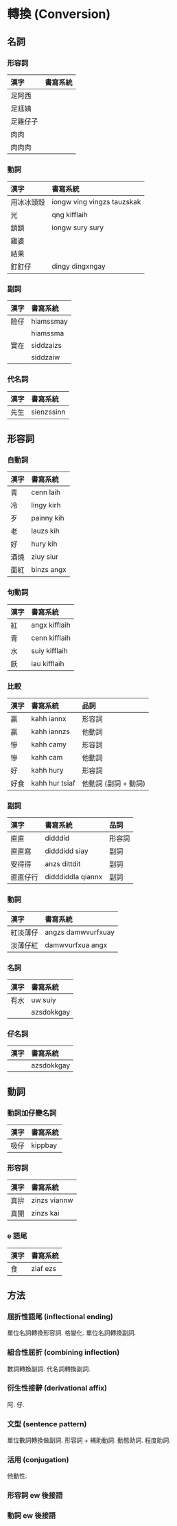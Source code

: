 # 轉換 (Conversion)

## 名詞

### 形容詞

| 漢字 | 書寫系統 |
| :--- | :--- |
| 足阿西 ||
| 足尪姨 ||
| 足雞仔子 ||
| 肉肉 ||
| 肉肉肉 ||

### 動詞

| 漢字 | 書寫系統 |
| :--- | :--- |
| 用冰冰頭殼 | iongw ving vingzs tauzskak |
| 光 | qng kifflaih |
| 鎖鎖 | iongw sury sury |
| 雞婆 ||
| 結果 ||
| 釘釘仔 | dingy dingxngay |

### 副詞

| 漢字 | 書寫系統 |
| :--- | :--- |
| 險仔 | hiamssmay |
|| hiamssma |
| 實在 | siddzaizs |
|| siddzaiw |

### 代名詞

| 漢字 | 書寫系統 |
| :--- | :--- |
| 先生 | sienzssinn |

## 形容詞

### 自動詞

| 漢字 | 書寫系統 |
| :--- | :--- |
| 青 | cenn laih |
| 冷 | lingy kirh |
| 歹 | painny kih |
| 老 | lauzs kih |
| 好 | hury kih |
| 酒燒 | ziuy siur |
| 面紅 | binzs angx |

### 句動詞

| 漢字 | 書寫系統 |
| :--- | :--- |
| 紅 | angx kifflaih |
| 青 | cenn kifflaih |
| 水 | suiy kifflaih |
| 飫 | iau kifflaih |

### 比較

| 漢字 | 書寫系統 | 品詞 |
| :--- | :--- | :--- |
| 贏 | kahh iannx | 形容詞 |
| 贏 | kahh iannzs | 他動詞 |
| 慘 | kahh camy | 形容詞 |
| 慘 | kahh cam | 他動詞 |
| 好 | kahh hury | 形容詞 |
| 好食 | kahh hur tsiaf | 他動詞 (副詞 + 動詞) |

### 副詞

| 漢字 | 書寫系統 | 品詞 |
| :--- | :--- | :--- |
| 直直 | didddid | 形容詞 |
| 直直寫 | didddidd siay | 副詞 |
| 安得得 | anzs dittdit | 副詞 |
| 直直仔行 | didddiddla qiannx | 副詞 |

### 動詞

| 漢字 | 書寫系統 |
| :--- | :--- |
| 紅淡薄仔 | angzs damwvurfxuay |
| 淡薄仔紅 | damwvurfxua angx |

### 名詞

| 漢字 | 書寫系統 |
| :--- | :--- |
| 有水 | uw suiy |
|| azsdokkgay |

### 仔名詞

| 漢字 | 書寫系統 |
| :--- | :--- |
|| azsdokkgay |

## 動詞

### 動詞加仔變名詞

| 漢字 | 書寫系統 |
| :--- | :--- |
| 吸仔 | kippbay |

### 形容詞

| 漢字 | 書寫系統 |
| :--- | :--- |
| 真拚 | zinzs viannw |
| 真開 | zinzs kai |

### e 語尾

| 漢字 | 書寫系統 |
| :--- | :--- |
| 食 | ziaf ezs |

## 方法

### 屈折性語尾 (inflectional ending)

單位名詞轉換形容詞. 格變化. 單位名詞轉換副詞.

### 組合性屈折 (combining inflection)

數詞轉換副詞. 代名詞轉換副詞.

### 衍生性接辭 (derivational affix)

阿. 仔.

### 文型 (sentence pattern)

單位數詞轉換做副詞. 形容詞 + 補助動詞. 動態助詞. 程度助詞.

### 活用 (conjugation)

他動性.

### 形容詞 ew 後接語

### 動詞 ew 後接語
